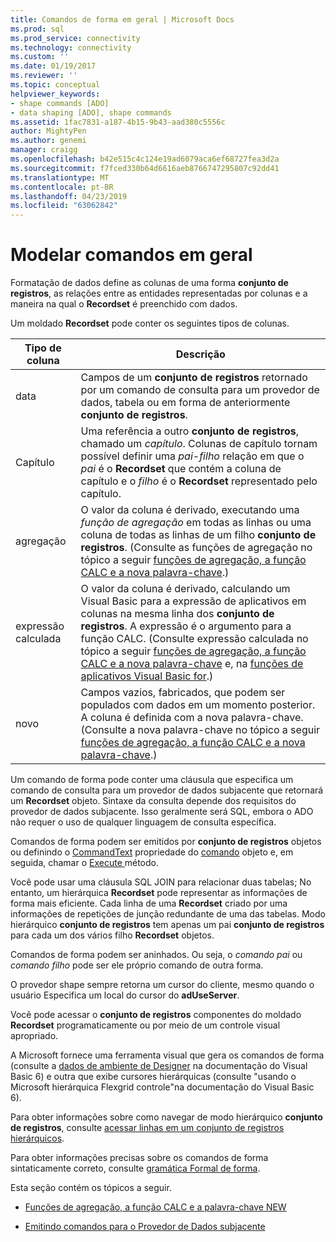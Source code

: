 ```yaml
---
title: Comandos de forma em geral | Microsoft Docs
ms.prod: sql
ms.prod_service: connectivity
ms.technology: connectivity
ms.custom: ''
ms.date: 01/19/2017
ms.reviewer: ''
ms.topic: conceptual
helpviewer_keywords:
- shape commands [ADO]
- data shaping [ADO], shape commands
ms.assetid: 1fac7831-a187-4b15-9b43-aad380c5556c
author: MightyPen
ms.author: genemi
manager: craigg
ms.openlocfilehash: b42e515c4c124e19ad6079aca6ef68727fea3d2a
ms.sourcegitcommit: f7fced330b64d6616aeb8766747295807c92dd41
ms.translationtype: MT
ms.contentlocale: pt-BR
ms.lasthandoff: 04/23/2019
ms.locfileid: "63062842"
---
```

# <a name="shape-commands-in-general"></a>Modelar comandos em geral
Formatação de dados define as colunas de uma forma **conjunto de registros**, as relações entre as entidades representadas por colunas e a maneira na qual o **Recordset** é preenchido com dados.  
  
 Um moldado **Recordset** pode conter os seguintes tipos de colunas.  
  
|Tipo de coluna|Descrição|  
|-----------------|-----------------|  
|data|Campos de um **conjunto de registros** retornado por um comando de consulta para um provedor de dados, tabela ou em forma de anteriormente **conjunto de registros**.|  
|Capítulo|Uma referência a outro **conjunto de registros**, chamado um *capítulo*. Colunas de capítulo tornam possível definir uma *pai-filho* relação em que o *pai* é o **Recordset** que contém a coluna de capítulo e o *filho* é o **Recordset** representado pelo capítulo.|  
|agregação|O valor da coluna é derivado, executando uma *função de agregação* em todas as linhas ou uma coluna de todas as linhas de um filho **conjunto de registros**. (Consulte as funções de agregação no tópico a seguir [funções de agregação, a função CALC e a nova palavra-chave](../../../ado/guide/data/aggregate-functions-the-calc-function-and-the-new-keyword.md).)|  
|expressão calculada|O valor da coluna é derivado, calculando um Visual Basic para a expressão de aplicativos em colunas na mesma linha dos **conjunto de registros**. A expressão é o argumento para a função CALC. (Consulte expressão calculada no tópico a seguir [funções de agregação, a função CALC e a nova palavra-chave](../../../ado/guide/data/aggregate-functions-the-calc-function-and-the-new-keyword.md) e, na [funções de aplicativos Visual Basic for](../../../ado/guide/data/visual-basic-for-applications-functions.md).)|  
|novo|Campos vazios, fabricados, que podem ser populados com dados em um momento posterior. A coluna é definida com a nova palavra-chave. (Consulte a nova palavra-chave no tópico a seguir [funções de agregação, a função CALC e a nova palavra-chave](../../../ado/guide/data/aggregate-functions-the-calc-function-and-the-new-keyword.md).)|  
  
 Um comando de forma pode conter uma cláusula que especifica um comando de consulta para um provedor de dados subjacente que retornará um **Recordset** objeto. Sintaxe da consulta depende dos requisitos do provedor de dados subjacente. Isso geralmente será SQL, embora o ADO não requer o uso de qualquer linguagem de consulta específica.  
  
 Comandos de forma podem ser emitidos por **conjunto de registros** objetos ou definindo o [CommandText](../../../ado/reference/ado-api/commandtext-property-ado.md) propriedade do [comando](../../../ado/reference/ado-api/command-object-ado.md) objeto e, em seguida, chamar o [Execute ](../../../ado/reference/ado-api/execute-method-ado-command.md) método.  
  
 Você pode usar uma cláusula SQL JOIN para relacionar duas tabelas; No entanto, um hierárquica **Recordset** pode representar as informações de forma mais eficiente. Cada linha de uma **Recordset** criado por uma informações de repetições de junção redundante de uma das tabelas. Modo hierárquico **conjunto de registros** tem apenas um pai **conjunto de registros** para cada um dos vários filho **Recordset** objetos.  
  
 Comandos de forma podem ser aninhados. Ou seja, o *comando pai* ou *comando filho* pode ser ele próprio comando de outra forma.  
  
 O provedor shape sempre retorna um cursor do cliente, mesmo quando o usuário Especifica um local do cursor do **adUseServer**.  
  
 Você pode acessar o **conjunto de registros** componentes do moldado **Recordset** programaticamente ou por meio de um controle visual apropriado.  
  
 A Microsoft fornece uma ferramenta visual que gera os comandos de forma (consulte a [dados de ambiente de Designer](https://go.microsoft.com/fwlink/?LinkId=5689) na documentação do Visual Basic 6) e outra que exibe cursores hierárquicas (consulte "usando o Microsoft hierárquica Flexgrid controle"na documentação do Visual Basic 6).  
  
 Para obter informações sobre como navegar de modo hierárquico **conjunto de registros**, consulte [acessar linhas em um conjunto de registros hierárquicos](../../../ado/guide/data/accessing-rows-in-a-hierarchical-recordset.md).  
  
 Para obter informações precisas sobre os comandos de forma sintaticamente correto, consulte [gramática Formal de forma](../../../ado/guide/data/formal-shape-grammar.md).  
  
 Esta seção contém os tópicos a seguir.  
  
-   [Funções de agregação, a função CALC e a palavra-chave NEW](../../../ado/guide/data/aggregate-functions-the-calc-function-and-the-new-keyword.md)  
  
-   [Emitindo comandos para o Provedor de Dados subjacente](../../../ado/guide/data/issuing-commands-to-the-underlying-data-provider.md)
